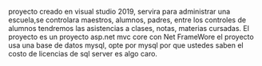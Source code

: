 proyecto creado en visual studio 2019, servira para administrar una escuela,se controlara maestros, alumnos, padres, entre los controles de alumnos tendremos las asistencias a clases, notas, materias cursadas. El proyecto es un proyecto asp.net mvc core con Net FrameWore
el proyecto usa una base de datos mysql, opte por mysql por que ustedes saben el costo de licencias de sql server es algo caro.
